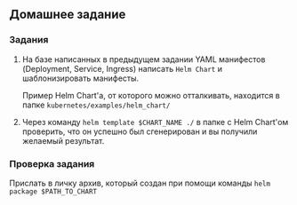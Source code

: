 ## Домашнее задание

### Задания

1. На базе написанных в предыдущем задании YAML манифестов (Deployment, Service, Ingress) написать `Helm Chart` и шаблонизировать манифесты.

    Пример Helm Chart'а, от которого можно отталкивать, находится в папке `kubernetes/examples/helm_chart/`
2. Через команду `helm template $CHART_NAME ./` в папке с Helm Chart'ом проверить, что он успешно был сгенерирован и вы получили желаемый результат.

### Проверка задания

Прислать в личку архив, который создан при помощи команды `helm package $PATH_TO_CHART`
